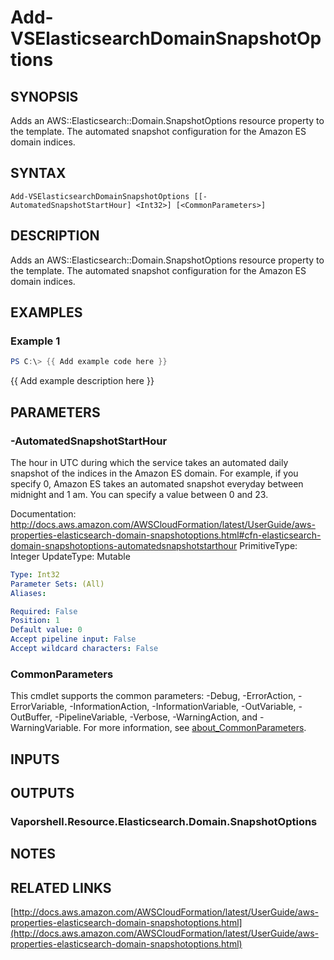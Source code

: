 # Add-VSElasticsearchDomainSnapshotOptions

## SYNOPSIS
Adds an AWS::Elasticsearch::Domain.SnapshotOptions resource property to the template.
The automated snapshot configuration for the Amazon ES domain indices.

## SYNTAX

```
Add-VSElasticsearchDomainSnapshotOptions [[-AutomatedSnapshotStartHour] <Int32>] [<CommonParameters>]
```

## DESCRIPTION
Adds an AWS::Elasticsearch::Domain.SnapshotOptions resource property to the template.
The automated snapshot configuration for the Amazon ES domain indices.

## EXAMPLES

### Example 1
```powershell
PS C:\> {{ Add example code here }}
```

{{ Add example description here }}

## PARAMETERS

### -AutomatedSnapshotStartHour
The hour in UTC during which the service takes an automated daily snapshot of the indices in the Amazon ES domain.
For example, if you specify 0, Amazon ES takes an automated snapshot everyday between midnight and 1 am.
You can specify a value between 0 and 23.

Documentation: http://docs.aws.amazon.com/AWSCloudFormation/latest/UserGuide/aws-properties-elasticsearch-domain-snapshotoptions.html#cfn-elasticsearch-domain-snapshotoptions-automatedsnapshotstarthour
PrimitiveType: Integer
UpdateType: Mutable

```yaml
Type: Int32
Parameter Sets: (All)
Aliases:

Required: False
Position: 1
Default value: 0
Accept pipeline input: False
Accept wildcard characters: False
```

### CommonParameters
This cmdlet supports the common parameters: -Debug, -ErrorAction, -ErrorVariable, -InformationAction, -InformationVariable, -OutVariable, -OutBuffer, -PipelineVariable, -Verbose, -WarningAction, and -WarningVariable. For more information, see [about_CommonParameters](http://go.microsoft.com/fwlink/?LinkID=113216).

## INPUTS

## OUTPUTS

### Vaporshell.Resource.Elasticsearch.Domain.SnapshotOptions
## NOTES

## RELATED LINKS

[http://docs.aws.amazon.com/AWSCloudFormation/latest/UserGuide/aws-properties-elasticsearch-domain-snapshotoptions.html](http://docs.aws.amazon.com/AWSCloudFormation/latest/UserGuide/aws-properties-elasticsearch-domain-snapshotoptions.html)

